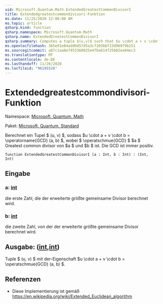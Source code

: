 ```yaml
---
uid: Microsoft.Quantum.Math.ExtendedGreatestCommonDivisorI
title: Extendedgreatestcommondivisori-Funktion
ms.date: 11/25/2020 12:00:00 AM
ms.topic: article
qsharp.kind: function
qsharp.namespace: Microsoft.Quantum.Math
qsharp.name: ExtendedGreatestCommonDivisorI
qsharp.summary: Computes a tuple $(u,v)$ such that $u \cdot a + v \cdot b = \operatorname{GCD}(a, b)$, where $\operatorname{GCD}$ is $a$ greatest common divisor of $a$ and $b$. The GCD is always positive.
ms.openlocfilehash: 365e91e84add0d57d5a3cf203bbf23d96979b251
ms.sourcegitcommit: a87c1aa8e7453360025e47ba614f25b02ea84ec3
ms.translationtype: MT
ms.contentlocale: de-DE
ms.lasthandoff: 11/26/2020
ms.locfileid: "96195526"
---
```

# <a name="extendedgreatestcommondivisori-function"></a>Extendedgreatestcommondivisori-Funktion

Namespace: [Microsoft. Quantum. Math](xref:Microsoft.Quantum.Math)

Paket: [Microsoft. Quantum. Standard](https://nuget.org/packages/Microsoft.Quantum.Standard)


Berechnet ein Tupel $ (u, v) $, sodass $u \cdot a + v \cdot b = \operatorname{GCD} (a, b) $, wobei $ \operatschmue{GCD} $ $a $ Greatest common divisor von $a $ und $b $ ist. Die GCD ist immer positiv.

```qsharp
function ExtendedGreatestCommonDivisorI (a : Int, b : Int) : (Int, Int)
```


## <a name="input"></a>Eingabe

### <a name="a--int"></a>a: [int](xref:microsoft.quantum.lang-ref.int)

die erste Zahl, die der erweiterte größte gemeinsame Divisor berechnet wird.


### <a name="b--int"></a>b: [int](xref:microsoft.quantum.lang-ref.int)

die zweite Zahl, von der der erweiterte größte gemeinsame Divisor berechnet wird.



## <a name="output--intint"></a>Ausgabe: ([int](xref:microsoft.quantum.lang-ref.int),[int](xref:microsoft.quantum.lang-ref.int))

Tuple $ (u, v) $ mit der-Eigenschaft $u \cdot a + v \cdot b = \operatschmue{GCD} (a, b) $.

## <a name="references"></a>Referenzen

- Diese Implementierung ist gemäß https://en.wikipedia.org/wiki/Extended_Euclidean_algorithm